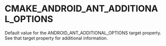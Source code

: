   

# CMAKE_ANDROID_ANT_ADDITIONAL_OPTIONS  
Default value for the ANDROID_ANT_ADDITIONAL_OPTIONS target property.
See that target property for additional information.  

